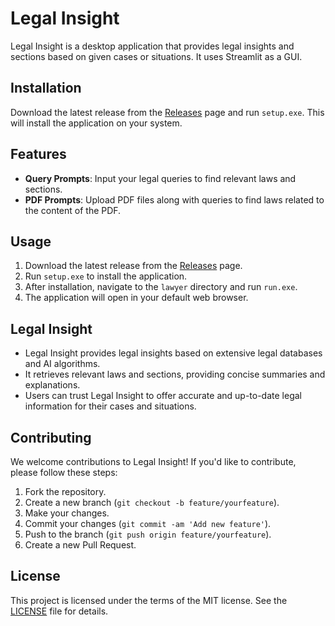 # Legal Insight

Legal Insight is a desktop application that provides legal insights and sections based on given cases or situations. It uses Streamlit as a GUI.

## Installation

Download the latest release from the [Releases](https://github.com/Legal-Insight/lawyer/releases/tag/setup_x32_1.0.1) page and run `setup.exe`. This will install the application on your system.

## Features
- **Query Prompts**: Input your legal queries to find relevant laws and sections.
- **PDF Prompts**: Upload PDF files along with queries to find laws related to the content of the PDF.

## Usage

1. Download the latest release from the [Releases](https://github.com/Legal-Insight/lawyer/releases/tag/setup_x32_1.0.1) page.
2. Run `setup.exe` to install the application.
3. After installation, navigate to the `lawyer` directory and run `run.exe`.
4. The application will open in your default web browser.

## Legal Insight

- Legal Insight provides legal insights based on extensive legal databases and AI algorithms.
- It retrieves relevant laws and sections, providing concise summaries and explanations.
- Users can trust Legal Insight to offer accurate and up-to-date legal information for their cases and situations.

## Contributing

We welcome contributions to Legal Insight! If you'd like to contribute, please follow these steps:
1. Fork the repository.
2. Create a new branch (`git checkout -b feature/yourfeature`).
3. Make your changes.
4. Commit your changes (`git commit -am 'Add new feature'`).
5. Push to the branch (`git push origin feature/yourfeature`).
6. Create a new Pull Request.

## License

This project is licensed under the terms of the MIT license. See the [LICENSE](LICENSE) file for details.
